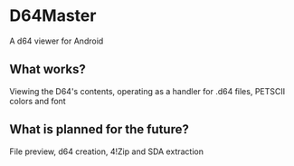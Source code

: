 # D64Master
A d64 viewer for Android

## What works?
Viewing the D64's contents, operating as a handler for .d64 files, PETSCII colors and font

## What is planned for the future?
File preview, d64 creation, 4!Zip and SDA extraction
